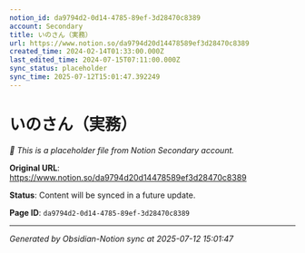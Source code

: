 ```yaml
---
notion_id: da9794d2-0d14-4785-89ef-3d28470c8389
account: Secondary
title: いのさん（実務）
url: https://www.notion.so/da9794d20d14478589ef3d28470c8389
created_time: 2024-02-14T01:33:00.000Z
last_edited_time: 2024-07-15T07:11:00.000Z
sync_status: placeholder
sync_time: 2025-07-12T15:01:47.392249
---
```


# いのさん（実務）

*🔄 This is a placeholder file from Notion Secondary account.*

**Original URL**: https://www.notion.so/da9794d20d14478589ef3d28470c8389

**Status**: Content will be synced in a future update.

**Page ID**: `da9794d2-0d14-4785-89ef-3d28470c8389`

---

*Generated by Obsidian-Notion sync at 2025-07-12 15:01:47*
